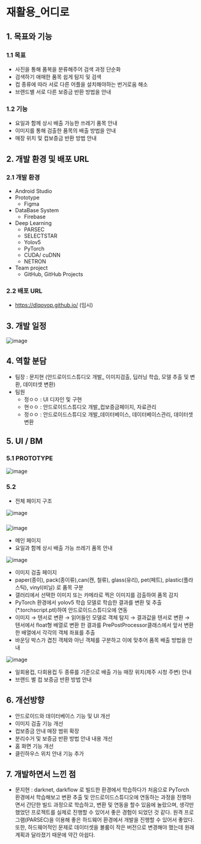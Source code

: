 # 재활용_어디로

## 1. 목표와 기능
### 1.1 목표
- 사진을 통해 품복을 분류해주어 검색 과정 단순화
- 검색하기 애매한 품목 쉽게 탐지 및 검색
- 컵 종류에 따라 서로 다른 어플을 설치해야하는 번거로움 해소
- 브랜드별 서로 다른 보증금 반환 방법을 안내

### 1.2 기능
- 요일과 함께 상시 배출 가능한 쓰레기 품목 안내
- 이미지를 통해 검출한 품목의 배출 방법을 안내
- 매장 위치 및 컵보증금 반환 방법 안내

## 2. 개발 환경 및 배포 URL
### 2.1 개발 환경
- Android Studio
- Prototype
  - Figma
- DataBase System
  - Firebase
- Deep Learning
  - PARSEC
  - SELECTSTAR
  - Yolov5
  - PyTorch
  - CUDA/ cuDNN
  - NETRON
- Team project
  - GitHub, GitHub Projects

### 2.2 배포 URL
- https://dlqovop.github.io/ (임시)

## 3. 개발 일정
![image](https://github.com/dLqovop/capstone/assets/126761271/26e31ebb-7ef8-4713-bdf2-ba0d7189169b)

## 4. 역할 분담
- 팀장 : 문지현 (안드로이드스튜디오 개발_ 이미지검출, 딥러닝 학습, 모델 추출 및 변환, 데이터셋 변환)
- 팀원
  - 정ㅇㅇ : UI 디자인 및 구현
  - 현ㅇㅇ : 안드로이드스튜디오 개발_컵보증금페이지, 자료관리
  - 정ㅇㅇ : 안드로이드스튜디오 개발_데이터베이스, 데이터베이스관리, 데이터셋 변환

## 5. UI / BM
### 5.1 PROTOTYPE
![image](https://github.com/dLqovop/capstone/assets/126761271/4c6d219e-5dd2-429b-9019-b1e30cee34e8)

### 5.2
- 전체 페이지 구조

![image](https://github.com/dLqovop/capstone/assets/126761271/1d25b07a-8825-4de3-977c-e9786fe26bed)

###   
![image](https://github.com/dLqovop/capstone/assets/126761271/37ece2ee-b115-40ee-a1a6-792733a7b809)
- 메인 페이지
- 요일과 함께 상시 배출 가능 쓰레기 품목 안내

![image](https://github.com/dLqovop/capstone/assets/126761271/be15dd8d-8898-4fa5-b4b8-7d86c50fb409)
- 이미지 검출 페이지
- paper(종이), pack(종이류),can(캔, 철류), glass(유리), pet(페트), plastic(플라스틱), vinyl(비닐) 로 품목 구분
- 갤러리에서 선택한 이미지 또는 카메라로 찍은 이미지를 검출하여 품목 감지
- PyTorch 환경에서 yolov5 학습 모델로 학습한 결과를 변환 및 추출(*.torchscript.ptl)하여 안드로이드스튜디오에 연동
- 이미지 → 텐서로 변환 → 읽어들인 모델로 객체 탐지 → 결과값을 텐서로 변환 → 텐서에서 float형 배열로 변환 한 결과를 PrePostProcessor클래스에서 앞서 변환한 배열에서 각각의 객체 좌표를 추출 
- 바운딩 박스가 겹친 객체와 아닌 객체를 구분하고 이에 맞추어 품목 배출 방법을 안내

![image](https://github.com/dLqovop/capstone/assets/126761271/71a769d8-4d90-4515-bf0c-74d2ad2ab543)
- 일회용컵, 다회용컵 두 종류를 기준으로 배출 가능 매장 위치(제주 시청 주변) 안내
- 브랜드 별 컵 보증금 반환 방법 안내

## 6. 개선방향
- 안드로이드와 데이터베이스 기능 및 UI 개선
- 이미지 검출 기능 개선
- 컵보증금 안내 매장 범위 확장
- 분리수거 및 보증금 반환 방법 안내 내용 개선
- 홈 화면 기능 개선
- 클린하우스 위치 안내 기능 추가

## 7. 개발하면서 느낀 점
- 문지현 : darknet, darkflow 로 빌드한 환경에서 학습하다가 처음으로 PyTorch 환경에서 학습해보고 변환 추출 및 안드로이드스튜디오에 연동하는 과정을 진행하면서 간단한 빌드 과정으로 학습하고, 변환 및 연동을 할수 있음에 놀랐으며, 생각만 했었던 프로젝트를 실제로 진행할 수 있어서 좋은 경험이 되었던 것 같다. 원격 프로그램(PARSEC)을 이용해 좋은 하드웨어 환경에서 개발을 진행할 수 있어서 좋았다. 또한, 하드웨어적인 문제로 데이터셋을 볼륨이 작은 버전으로 변경해야 했는데 원래 계획과 달라졌기 때문에 약간 아쉽다.

